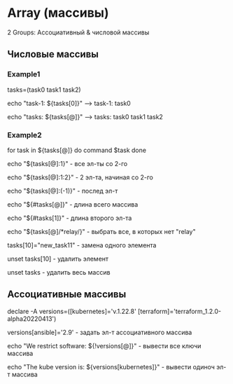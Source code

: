 # Array (массивы)

2 Groups: Ассоциативный & числовой массивы

## Числовые массивы

### Example1

tasks=(task0 task1 task2)

echo "task-1: ${tasks[0]}"  --> task-1: task0

echo "tasks: ${tasks[@]}"     --> tasks: task0 task1 task2



### Example2

for task in ${tasks[@]}
do
  command $task
done


echo "${tasks[@]:1}"        - все эл-ты со 2-го

echo "${tasks[@]:1:2}"      - 2 эл-та, начиная со 2-го

echo "${tasks[@]:(-1)}"     - послед эл-т

echo "${#tasks[@]}"         - длина всего массива

echo "${#tasks[1]}"         - длина второго эл-та

echo "${tasks[@]/*relay/}"      - выбрать все, в которых нет "relay"


tasks[10]="new_task11"          - замена одного элемента

unset tasks[10]                 - удалить элемент

unset tasks                     - удалить весь массив


## Ассоциативные массивы

declare -A versions=([kubernetes]='v.1.22.8' [terraform]='terraform_1.2.0-alpha20220413')

versions[ansible]='2.9'         - задать эл-т ассоциативного массива

echo "We restrict software: ${!versions[@]}"            - вывести все ключи массива

echo "The kube version is: ${versions[kubernetes]}"     - вывести одиноч эл-т массива